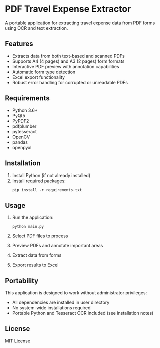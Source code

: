 # PDF Travel Expense Extractor

A portable application for extracting travel expense data from PDF forms using OCR and text extraction.

## Features

- Extracts data from both text-based and scanned PDFs
- Supports A4 (4 pages) and A3 (2 pages) form formats
- Interactive PDF preview with annotation capabilities
- Automatic form type detection
- Excel export functionality
- Robust error handling for corrupted or unreadable PDFs

## Requirements

- Python 3.6+
- PyQt5
- PyPDF2
- pdfplumber
- pytesseract
- OpenCV
- pandas
- openpyxl

## Installation

1. Install Python (if not already installed)
2. Install required packages:
   ```
   pip install -r requirements.txt
   ```

## Usage

1. Run the application:
   ```
   python main.py
   ```

2. Select PDF files to process
3. Preview PDFs and annotate important areas
4. Extract data from forms
5. Export results to Excel

## Portability

This application is designed to work without administrator privileges:
- All dependencies are installed in user directory
- No system-wide installations required
- Portable Python and Tesseract OCR included (see installation notes)

## License

MIT License
